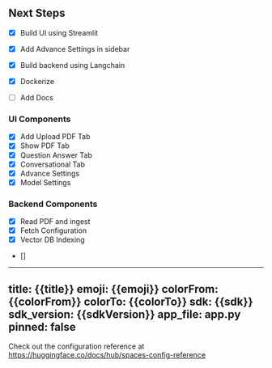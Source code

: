 ## Next Steps

- [x] Build UI using Streamlit
- [x] Add Advance Settings in sidebar
- [x] Build backend using Langchain
- [x] Dockerize 
- [ ] Add Docs


### UI Components

- [x] Add Upload PDF Tab
- [x] Show PDF Tab
- [x] Question Answer Tab
- [x] Conversational Tab
- [x] Advance Settings
- [x] Model Settings

### Backend Components
- [x] Read PDF and ingest
- [x] Fetch Configuration 
- [x] Vector DB Indexing
- []


 ---
title: {{title}}
emoji: {{emoji}}
colorFrom: {{colorFrom}}
colorTo: {{colorTo}}
sdk: {{sdk}}
sdk_version: {{sdkVersion}}
app_file: app.py
pinned: false
---

Check out the configuration reference at https://huggingface.co/docs/hub/spaces-config-reference
